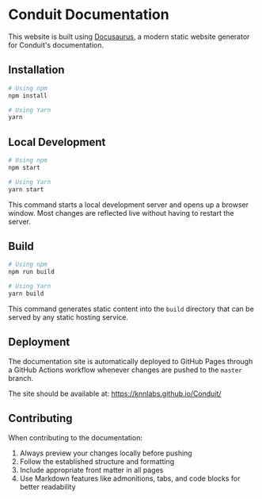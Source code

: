 # Conduit Documentation

This website is built using [Docusaurus](https://docusaurus.io/), a modern static website generator for Conduit's documentation.

## Installation

```bash
# Using npm
npm install

# Using Yarn
yarn
```

## Local Development

```bash
# Using npm
npm start

# Using Yarn
yarn start
```

This command starts a local development server and opens up a browser window. Most changes are reflected live without having to restart the server.

## Build

```bash
# Using npm
npm run build

# Using Yarn
yarn build
```

This command generates static content into the `build` directory that can be served by any static hosting service.

## Deployment

The documentation site is automatically deployed to GitHub Pages through a GitHub Actions workflow whenever changes are pushed to the `master` branch.

The site should be available at: https://knnlabs.github.io/Conduit/

## Contributing

When contributing to the documentation:

1. Always preview your changes locally before pushing
2. Follow the established structure and formatting
3. Include appropriate front matter in all pages
4. Use Markdown features like admonitions, tabs, and code blocks for better readability